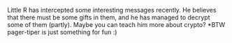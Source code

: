Little R has intercepted some interesting messages recently.
He believes that there must be some gifts in them, and he has managed to decrypt some of them (partly).
Maybe you can teach him more about crypto?
*BTW pager-tiper is just something for fun :)